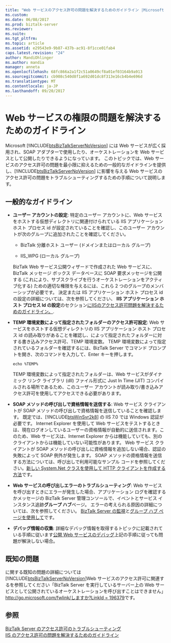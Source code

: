 ```yaml
---
title: "Web サービスのアクセス許可の問題を解決するためのガイドライン |Microsoft ドキュメント"
ms.custom: 
ms.date: 06/08/2017
ms.prod: biztalk-server
ms.reviewer: 
ms.suite: 
ms.tgt_pltfrm: 
ms.topic: article
ms.assetid: e29543e9-9b87-437b-ac91-8f1cce01fab4
caps.latest.revision: "24"
author: MandiOhlinger
ms.author: mandia
manager: anneta
ms.openlocfilehash: 68fc866a2a1f2c51a0649cf8a01ef03164b9a913
ms.sourcegitcommit: cb908c540d8f1a692d01dc8f313e16cb4b4e696d
ms.translationtype: MT
ms.contentlocale: ja-JP
ms.lasthandoff: 09/20/2017
---
```

# <a name="guidelines-for-resolving-web-services-permissions-problems"></a>Web サービスの権限の問題を解決するためのガイドライン
Microsoft [!INCLUDE[btsBizTalkServerNoVersion](../includes/btsbiztalkservernoversion-md.md)] には Web サービスが広く採用され、SOAP アダプターで使用したり、オーケストレーションを Web サービスとして公開したりできるようになっています。 このトピックでは、Web サービスのアクセス許可の問題を最小限に抑えるための一般的なガイドラインを提供し、[!INCLUDE[btsBizTalkServerNoVersion](../includes/btsbiztalkservernoversion-md.md)] に影響を与える Web サービスのアクセス許可の問題をトラブルシューティングするための手順について説明します。  
  
## <a name="general-guidelines"></a>一般的なガイドライン  
  
-   **ユーザー アカウントの設定**: 特定のユーザー アカウントに、Web サービスをホストする仮想ディレクトリに関連付けられている IIS アプリケーション ホスト プロセス id が設定されていることを確認し、このユーザー アカウントが次のグループに追加されたことを確認してください。  
  
    -   BizTalk 分離ホスト ユーザー (ドメインまたはローカル グループ)  
  
    -   IIS_WPG (ローカル グループ)  
  
     BizTalk Web サービス公開ウィザードで作成された Web サービスに、BizTalk メッセージ ボックス データベースに SOAP 要求メッセージを公開する (これにより、サブスクライブを行うオーケストレーションをアクティブ化する) ための適切な権限を与えるには、これら 2 つのグループのメンバーシップが必要です。 決定または IIS アプリケーション ホスト プロセス id の設定の詳細については、次を参照してください、 **IIS アプリケーション ホスト プロセス Id の設定**のセクション[にIISのアクセス許可問題を解決するためのガイドライン。](../core/guidelines-for-resolving-iis-permissions-problems.md).  
  
-   **TEMP 環境変数によって指定されたフォルダーのアクセス許可設定**: Web サービスをホストする仮想ディレクトリの IIS アプリケーション ホスト プロセス id の読み取りがあることを確認し、によって指定されたフォルダーに対する書き込みアクセス許可、TEMP 環境変数。 TEMP 環境変数によって指定されているフォルダーを確認するには、BizTalk Server でコマンド プロンプトを開き、次のコマンドを入力して、Enter キーを押します。  
  
    ```  
    echo %TEMP%  
    ```  
  
     TEMP 環境変数によって指定されたフォルダーは、Web サービスがダイナミック リンク ライブラリ (dll) ファイル形式に Just In Time (JIT) コンパイルされる場所であるため、このユーザー アカウントが読み取り/書き込みアクセス許可を使用してアクセスできる必要があります。  
  
-   **SOAP メソッドの呼び出しで資格情報を送信する**: Web サービス クライアントが SOAP メソッドの呼び出しで資格情報を送信していることを確認します。 既定では、[!INCLUDE[btsWinSvr2k8](../includes/btswinsvr2k8-md.md)] の IIS 7.0 では Windows 認証が必要です。 Internet Explorer を使用して Web サービスをテストするときは、現在ログオンしているユーザーの資格情報が自動的に送信されます。このため、Web サービスは、Internet Explorer からは機能していても、別のクライアントからは機能していない可能性があります。 Web サービス クライアントが SOAP メソッドの呼び出しに資格情報を追加しない場合、認証の失敗によって SOAP 例外が発生します。 SOAP メソッドの資格情報を送信する方法については、呼び出しで利用可能なサンプル コードを参照してください。[新しい System.Net クラスを使用して HTTP クライアントを作成する方法](http://support.microsoft.com/kb/303436)です。  
  
-   **Web サービスの呼び出しエラーのトラブルシューティング**: Web サービスを呼び出すときにエラーが発生した場合、アプリケーション ログを確認するかメッセージの BizTalk Server 管理コンソールで、イベントとサービス インスタンス追跡**グループ ハブ**ページ。 エラーの考えられる原因の詳細については、次を参照してください。 [BizTalk Server の監視](../core/monitoring-biztalk-server.md)と[グループ ハブ ページを使用して](../core/using-the-group-hub-page.md)です。  
  
-   **デバッグ情報の収集**: 詳細なデバッグ情報を取得するトピックに記載されている手順に従います[公開 Web サービスのデバッグ](../core/debugging-published-web-services.md)上記の手順に従っても問題が解決しない場合。  
  
## <a name="known-issues"></a>既知の問題  
 に関する既知の問題の詳細については[!INCLUDE[btsBizTalkServerNoVersion](../includes/btsbiztalkservernoversion-md.md)]Web サービスのアクセス許可に関連するを参照してください「BizTalk Server を実行しているサーバー上の Web サービスとして公開されているオーケストレーションを呼び出すことはできません」 [http://go.microsoft.com/fwlink/しますか?LinkId = 196379](http://go.microsoft.com/fwlink/?LinkId=196379)です。  
  
## <a name="see-also"></a>参照  
 [BizTalk Server のアクセス許可のトラブルシューティング](../core/troubleshooting-biztalk-server-permissions.md)   
 [IIS のアクセス許可の問題を解決するためのガイドライン](../core/guidelines-for-resolving-iis-permissions-problems.md)